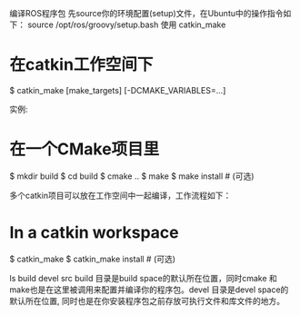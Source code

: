 编译ROS程序包
先source你的环境配置(setup)文件，在Ubuntu中的操作指令如下：
source /opt/ros/groovy/setup.bash
使用 catkin_make
# 在catkin工作空间下
$ catkin_make [make_targets] [-DCMAKE_VARIABLES=...]

实例:
# 在一个CMake项目里
$ mkdir build
$ cd build
$ cmake ..
$ make
$ make install  # (可选)

多个catkin项目可以放在工作空间中一起编译，工作流程如下：
# In a catkin workspace
$ catkin_make
$ catkin_make install  # (可选)

ls
        build
        devel
        src
build 目录是build space的默认所在位置，同时cmake 和 make也是在这里被调用来配置并编译你的程序包。devel 目录是devel space的默认所在位置, 同时也是在你安装程序包之前存放可执行文件和库文件的地方。